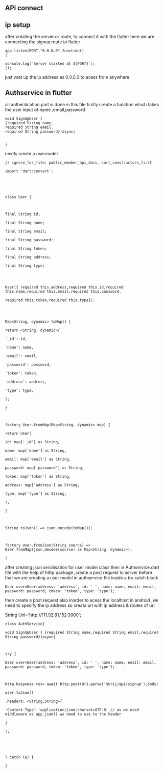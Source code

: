## APi connect

## ip setup
after creating the server or route, to connect it with the flutter 
here we are connecting the signup route to   flutter
```
app.listen(PORT,"0.0.0.0",function()
{

console.log(`Server started at ${PORT}`);
});
```
just vset up the ip address as 0.0.0.0 to acess from anywhere

## Authservice in flutter
all authentication part is done in this file
firstly create a function which takes the user input of name ,email,password
```
void SignUpUser ( 
{required String name,
required String email,
required String password})async{


}
```
nextly create  a usermodel
```
// ignore_for_file: public_member_api_docs, sort_constructors_first

import 'dart:convert';

  

  

class User {

  

final String id;

final String name;

final String email;

final String password;

final String token;

final String address;

final String type;

  
  

User({ required this.address,required this.id,required this.name,required this.email,required this.password,

required this.token,required this.type});

  
  

Map<String, dynamic> toMap() {

return <String, dynamic>{

'_id': id,

'name': name,

'email': email,

'password': password,

'token': token,

'address': address,

'type': type,

};

}

  

factory User.fromMap(Map<String, dynamic> map) {

return User(

id: map['_id'] as String,

name: map['name'] as String,

email: map['email'] as String,

password: map['password'] as String,

token: map['token'] as String,

address: map['address'] as String,

type: map['type'] as String,

);

}

  

String toJson() => json.encode(toMap());

  

factory User.fromJson(String source) => User.fromMap(json.decode(source) as Map<String, dynamic>);

}
```

after creating json serialisation for user model class
 then in Authservice.dart file
 with the help of htttp package ,create a post request to server before that we are creating a user model in authservice file inside a try catch block
 ```
 User user=User(address: 'address', id: ' ', name: name, email: email, password: password, token: 'token', type: 'type');
```



then create a post request also inorder to acess the localhost in  android ,we need to specify the ip address so creata url with ip address & routes of url

String Urii='http://111.92.81.152:3000';

```
class AuthService{

void SignUpUser ( {required String name,required String email,required String password})async{

  

try {

User user=User(address: 'address', id: ' ', name: name, email: email, password: password, token: 'token', type: 'type');

  

http.Response res= await http.post(Uri.parse('$Urii/api/signup'),body:

user.toJson()

,headers: <String,String>{

'Content-Type':'application/json;charset=UTF-8' // as we used middleware as app.json() we need to use to the header

}

);

  
  
  

} catch (e) {

}
```

